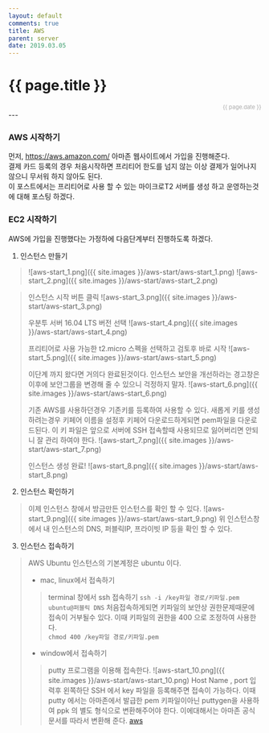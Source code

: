 ```yaml
---
layout: default
comments: true
title: AWS 
parent: server
date: 2019.03.05
---
```


<h1>{{ page.title }}</h1>  
<div style="text-align:right; font-size:11px; color:#aaa">{{ page.date }} </div>
---

### AWS 시작하기

먼저, <a href="https://aws.amazon.com/">https://aws.amazon.com/</a> 아마존 웹사이트에서 가입을 진행해준다.  
결제 카드 등록의 경우 처음시작하면 프리티어 한도를 넘지 않는 이상 결제가 일어나지 않으니 무서워 하지 않아도 된다.  
이 포스트에서는 프리티어로 사용 할 수 있는 마이크로T2 서버를 생성 하고 운영하는것에 대해 포스팅 하겠다.

### EC2 시작하기

AWS에 가입을 진행했다는 가정하에 다음단계부터 진행하도록 하겠다.

1. 인스턴스 만들기 
> ![aws-start_1.png]({{ site.images }}/aws-start/aws-start_1.png)
> ![aws-start_2.png]({{ site.images }}/aws-start/aws-start_2.png)

> 인스턴스 시작 버튼 클릭
> ![aws-start_3.png]({{ site.images }}/aws-start/aws-start_3.png)
>   
> 우분투 서버 16.04 LTS 버전 선택
> ![aws-start_4.png]({{ site.images }}/aws-start/aws-start_4.png)  
>  
> 프리티어로 사용 가능한 t2.micro 스펙을 선택하고 검토후 바로 시작
> ![aws-start_5.png]({{ site.images }}/aws-start/aws-start_5.png)
>
> 이단계 까지 왔다면 거의다 완료된것이다. 인스턴스 보안을 개선하라는 경고창은 이후에 보안그룹을 변경해 줄 수 있으니 걱정하지 말자.
> ![aws-start_6.png]({{ site.images }}/aws-start/aws-start_6.png)
>
> 기존 AWS를 사용하던경우 기존키를 등록하여 사용할 수 있다. 새롭게 키를 생성하려는경우 키페어 이름을 설정후 키페어 다운로드하게되면 pem파일을 다운로드된다. 이 키 파일은 앞으로 서버에 SSH 접속할때 사용되므로 잃어버리면 안되니 잘 관리 하여야 한다.
> ![aws-start_7.png]({{ site.images }}/aws-start/aws-start_7.png)
>   
> 인스턴스 생성 완료!
> ![aws-start_8.png]({{ site.images }}/aws-start/aws-start_8.png)

2. 인스턴스 확인하기
> 이제 인스턴스 창에서 방금만든 인스턴스를 확인 할 수 있다.
> ![aws-start_9.png]({{ site.images }}/aws-start/aws-start_9.png)
> 위 인스턴스창에서 내 인스턴스의 DNS, 퍼블릭IP, 프라이빗 IP 등을 확인 할 수 있다.

3. 인스턴스 접속하기
> AWS Ubuntu 인스턴스의 기본계정은 ubuntu 이다.   
>
> - mac, linux에서 접속하기
>> terminal 창에서 ssh 접속하기
>> `ssh -i /key파일 경로/키파일.pem ubuntu@퍼블릭 DNS` 
>> 처음접속하게되면 키파일의 보안상 권한문제때문에 접속이 거부될수 있다. 이때 키파일의 권한을 400 으로 조정하여 사용한다.  
>> `chmod 400 /key파일 경로/키파일.pem`
>  
> - window에서 접속하기
>> putty 프로그램을 이용해 접속한다.
>> ![aws-start_10.png]({{ site.images }}/aws-start/aws-start_10.png)
>> Host Name , port 입력후 왼쪽하단 SSH 에서 key 파일을 등록해주면 접속이 가능하다.
>> 이때 putty 에서는 아마존에서 발급한 pem 키파일이아닌 puttygen을 사용하여 ppk 의 별도 형식으로 변환해주어야 한다. 이에대해서는 아마존 공식문서를 따라서 변환해 준다. [aws](https://docs.aws.amazon.com/ko_kr/AWSEC2/latest/UserGuide/putty.html)
